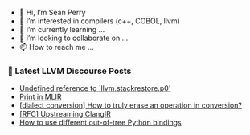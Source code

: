 - 👋 Hi, I’m Sean Perry
- 👀 I’m interested in compilers (c++, COBOL, llvm)
- 🌱 I’m currently learning ...
- 💞️ I’m looking to collaborate on ...
- 📫 How to reach me ...

<!---
s66perry/s66perry is a ✨ special ✨ repository because its `README.md` (this file) appears on your GitHub profile.
You can click the Preview link to take a look at your changes.
--->
### 📕 Latest LLVM Discourse Posts

<!-- DISCOURSE-LLVM:START -->
- [Undefined reference to `llvm.stackrestore.p0&#39;](https://discourse.llvm.org/t/undefined-reference-to-llvm-stackrestore-p0/76413#post_2)
- [Print in MLIR](https://discourse.llvm.org/t/print-in-mlir/1701?page=2#post_22)
- [[dialect conversion] How to truly erase an operation in conversion?](https://discourse.llvm.org/t/dialect-conversion-how-to-truly-erase-an-operation-in-conversion/76464#post_4)
- [[RFC] Upstreaming ClangIR](https://discourse.llvm.org/t/rfc-upstreaming-clangir/76587?page=2#post_24)
- [How to use different out-of-tree Python bindings](https://discourse.llvm.org/t/how-to-use-different-out-of-tree-python-bindings/75082#post_7)
<!-- DISCOURSE-LLVM:END -->
